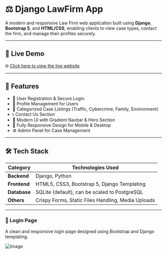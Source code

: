 # ⚖️ Django LawFirm App

A modern and responsive Law Firm web application built using **Django**, **Bootstrap 5**, and **HTML/CSS**, enabling clients to view case types, contact the firm, and manage their profiles securely.

---

## 🚀 Live Demo

🌐 [Click here to view the live website](https://your-live-link.com)

---

## 📌 Features

- 🔐 User Registration & Secure Login
- 🧾 Profile Management for Users
- 📂 Categorized Case Listings (Traffic, Cybercrime, Family, Environment)
- 📞 Contact Us Section
- 🌈 Modern UI with Gradient Navbar & Hero Section
- 📱 Fully Responsive Design for Mobile & Desktop
- ⚙️ Admin Panel for Case Management

---

## 🛠️ Tech Stack

| Category       | Technologies Used                      |
|----------------|----------------------------------------|
| **Backend**    | Django, Python                         |
| **Frontend**   | HTML5, CSS3, Bootstrap 5, Django Templating |
| **Database**   | SQLite (default), can be scaled to PostgreSQL |
| **Others**     | Crispy Forms, Static Files Handling, Media Uploads |

---

### 🔐 Login Page
A clean and responsive login page designed using Bootstrap and Django templating.

![Image](https://github.com/user-attachments/assets/80b317ee-6dd8-4616-b752-540e498fe16d)
